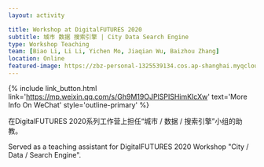 ```yaml
---
layout: activity

title: Workshop at DigitalFUTURES 2020
subtitle: 城市 数据 搜索引擎 | City Data Search Engine
type: Workshop Teaching
team: [Biao Li, Li Li, Yichen Mo, Jiaqian Wu, Baizhou Zhang]
location: Online
featured-image: https://zbz-personal-1325539134.cos.ap-shanghai.myqcloud.com/image/20241121162905.png
---
```


{% include link_button.html link='https://mp.weixin.qq.com/s/Gh9M19OJPlSPISHimKIcXw' text='More Info On WeChat' style='outline-primary' %}

在DigitalFUTURES 2020系列工作营上担任“城市 / 数据 / 搜索引擎”小组的助教。

Served as a teaching assistant for DigitalFUTURES 2020 Workshop "City / Data / Search Engine".